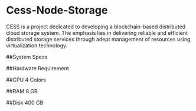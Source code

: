 # Cess-Node-Storage
CESS is a project dedicated to developing a blockchain-based distributed cloud storage system. The emphasis lies in delivering reliable and efficient distributed storage services through adept management of resources using virtualization technology.


##System Specs

##Hardware	Requirement

##CPU	4 Colors

##RAM	8 GB

##Disk	400 GB

